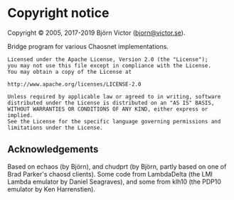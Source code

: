 # Copyright notice

Copyright © 2005, 2017-2019 Björn Victor (bjorn@victor.se).

Bridge program for various Chaosnet implementations.

    Licensed under the Apache License, Version 2.0 (the "License");
    you may not use this file except in compliance with the License.
    You may obtain a copy of the License at

	http://www.apache.org/licenses/LICENSE-2.0

    Unless required by applicable law or agreed to in writing, software
    distributed under the License is distributed on an "AS IS" BASIS,
    WITHOUT WARRANTIES OR CONDITIONS OF ANY KIND, either express or implied.
    See the License for the specific language governing permissions and
    limitations under the License.

## Acknowledgements

Based on echaos (by Björn), and chudprt (by Björn, partly based on one of Brad Parker's chaosd clients). Some code from LambdaDelta (the LMI Lambda emulator by Daniel Seagraves), and some from klh10 (the PDP10 emulator by Ken Harrenstien).
